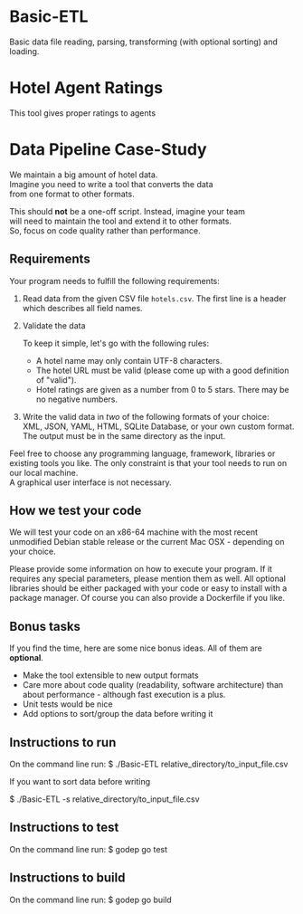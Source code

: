 # Basic-ETL
Basic data file reading, parsing, transforming (with optional sorting) and loading.

# Hotel Agent Ratings
This tool gives proper ratings to agents

# Data Pipeline Case-Study


We maintain a big amount of hotel data.  
Imagine you need to write a tool that converts the data  
from one format to other formats.

This should **not** be a one-off script. Instead, imagine your team  
will need to maintain the tool and extend it to other formats.  
So, focus on code quality rather than performance.

## Requirements

Your program needs to fulfill the following requirements:

1. Read data from the given CSV file `hotels.csv`. The first line is a header
which describes all field names.

2. Validate the data

   To keep it simple, let's go with the following rules:

   - A hotel name may only contain UTF-8 characters.
   - The hotel URL must be valid (please come up with a good definition of "valid").
   - Hotel ratings are given as a number from 0 to 5 stars. There may be no negative numbers.

3. Write the valid data in *two* of the following formats of your choice:  
XML, JSON, YAML, HTML, SQLite Database, or your own custom format.  
The output must be in the same directory as the input.

Feel free to choose any programming language, framework, libraries or existing tools you like.
The only constraint is that your tool needs to run on our local machine.  
A graphical user interface is not necessary.

## How we test your code

We will test your code on an x86-64 machine with the most recent unmodified
Debian stable release or the current Mac OSX - depending on your choice.

Please provide some information on how to execute your program. If it requires
any special parameters, please mention them as well. All optional libraries
should be either packaged with your code or easy to install with a package
manager. Of course you can also provide a Dockerfile if you like.

## Bonus tasks

If you find the time, here are some nice bonus ideas. All of them are **optional**.

- Make the tool extensible to new output formats
- Care more about code quality (readability, software architecture)
than about performance - although fast execution is a plus.
- Unit tests would be nice
- Add options to sort/group the data before writing it


## Instructions to run
On the command line run:
$ ./Basic-ETL relative_directory/to_input_file.csv

If you want to sort data before writing

$ ./Basic-ETL -s relative_directory/to_input_file.csv

## Instructions to test
On the command line run:
$ godep go test

## Instructions to build
On the command line run:
$ godep go build
